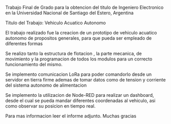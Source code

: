 Trabajo Final de Grado para la obtencion del titulo de Ingeniero Electronico en la Universidad Nacional de Santiago del Estero, Argentina

Titulo del Trabajo: Vehiculo Acuatico Autonomo

El trabajo realizado fue la creacion de un prototipo de vehiculo acuatico autonomo de propositos generales, para que pueda ser empleado de diferentes formas

Se realizo tanto la estructura de flotacion , la parte mecanica, de movimiento y la programacion de todos los modulos para un correcto funcionamiento del mismo.

Se implemento comunicacion LoRa para poder comandorlo desde un servidor en tierra firme ademas de tomar datos como de tension y corriente del sistema autonomo de alimentacion

Se implemento la utilizacion de Node-RED para realizar un dashboard, desde el cual se pueda mandar diferentes coordenadas al vehiculo, asi como observar su posicion en tiempo real. 

Para mas informacion leer el informe adjunto. Muchas gracias
